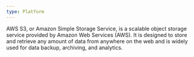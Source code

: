 ```yaml
---
type: Platform
---
```


AWS S3, or Amazon Simple Storage Service, is a scalable object storage service provided by Amazon Web Services (AWS). It is designed to store and retrieve any amount of data from anywhere on the web and is widely used for data backup, archiving, and analytics.